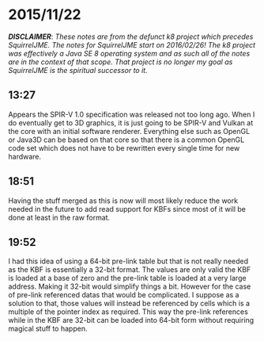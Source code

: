 # 2015/11/22

***DISCLAIMER***: _These notes are from the defunct k8 project which_
_precedes SquirrelJME. The notes for SquirrelJME start on 2016/02/26!_
_The k8 project was effectively a Java SE 8 operating system and as such_
_all of the notes are in the context of that scope. That project is no_
_longer my goal as SquirrelJME is the spiritual successor to it._

## 13:27

Appears the SPIR-V 1.0 specification was released not too long ago. When I do
eventually get to 3D graphics, it is just going to be SPIR-V and Vulkan at the
core with an initial software renderer. Everything else such as OpenGL or
Java3D can be based on that core so that there is a common OpenGL code set
which does not have to be rewritten every single time for new hardware.

## 18:51

Having the stuff merged as this is now will most likely reduce the work needed
in the future to add read support for KBFs since most of it will be done at
least in the raw format.

## 19:52

I had this idea of using a 64-bit pre-link table but that is not really needed
as the KBF is essentially a 32-bit format. The values are only valid the KBF
is loaded at a base of zero and the pre-link table is loaded at a very large
address. Making it 32-bit would simplify things a bit. However for the case of
pre-link referenced datas that would be complicated. I suppose as a solution to
that, those values will instead be referenced by cells which is a multiple of
the pointer index as required. This way the pre-link references while in the
KBF are 32-bit can be loaded into 64-bit form without requiring magical stuff
to happen.

